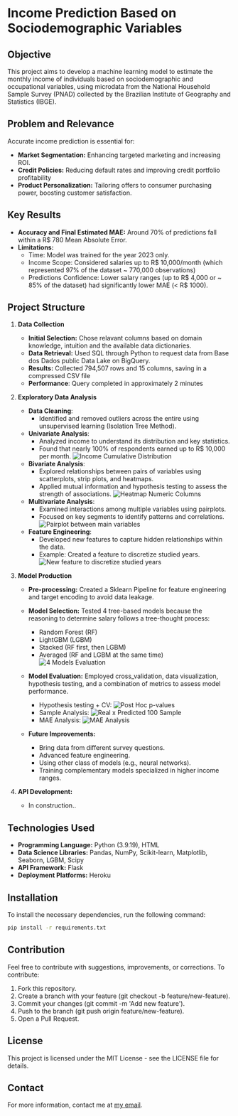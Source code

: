 # Income Prediction Based on Sociodemographic Variables

## Objective

This project aims to develop a machine learning model to estimate the monthly income of individuals based on sociodemographic and occupational variables, using microdata from the National Household Sample Survey (PNAD) collected by the Brazilian Institute of Geography and Statistics (IBGE).

## Problem and Relevance

Accurate income prediction is essential for:

- **Market Segmentation:** Enhancing targeted marketing and increasing ROI.
- **Credit Policies:** Reducing default rates and improving credit portfolio profitability
- **Product Personalization:** Tailoring offers to consumer purchasing power, boosting customer satisfaction.

## Key Results
- **Accuracy and Final Estimated MAE:** Around 70% of predictions fall within a R$ 780 Mean Absolute Error.
- **Limitations:**
   - Time: Model was trained for the year 2023 only.
   - Income Scope: Considered salaries up to R$ 10,000/month (which represented 97% of the dataset ~ 770,000 observations)
   - Predictions Confidence: Lower salary ranges (up to R$ 4,000 or ~ 85% of the dataset) had significantly lower MAE (< R$ 1000). 

## Project Structure

1. **Data Collection**
   - **Initial Selection:** Chose relavant columns based on domain knowledge, intuition and the available data dictionaries. 
   - **Data Retrieval:** Used SQL through Python to request data from Base dos Dados public Data Lake on BigQuery.
   - **Results:** Collected 794,507 rows and 15 columns, saving in a compressed CSV file 
   - **Performance**: Query completed in approximately 2 minutes

2. **Exploratory Data Analysis**
   - **Data Cleaning**: 
      - Identified and removed outliers across the entire using unsupervised learning (Isolation Tree Method).
   - **Univariate Analysis**: 
      - Analyzed income to understand its distribution and key statistics.
      - Found that nearly 100% of respondents earned up to R$ 10,000 per month.
      ![Income Cumulative Distribution](./images/income%20cumulative%20distribution.png)
   - **Bivariate Analysis**: 
      - Explored relationships between pairs of variables using scatterplots, strip plots, and heatmaps.
      - Applied mutual information and hypothesis testing to assess the strength of associations.
      ![Heatmap Numeric Columns](./images/spearman%20corr.png)
   - **Multivariate Analysis**: 
      - Examined interactions among multiple variables using pairplots.
      - Focused on key segments to identify patterns and correlations.
      ![Pairplot between main variables](./images/pairplot.png)
   - **Feature Engineering**: 
      - Developed new features to capture hidden relationships within the data.
      - Example: Created a feature to discretize studied years.
      ![New feature to discretize studied years](./images/discretized%20years%20studied.png)

3. **Model Production**
   - **Pre-processing:** Created a Sklearn Pipeline for feature engineering and target encoding to avoid data leakage.
   - **Model Selection:** Tested 4 tree-based models because the reasoning to determine salary follows a tree-thought process:
      - Random Forest (RF)
      - LightGBM (LGBM)
      - Stacked (RF first, then LGBM)
      - Averaged (RF and LGBM at the same time)
      ![4 Models Evaluation](./images/mae%20per%20fold%20per%20model.png)

   - **Model Evaluation:** Employed cross_validation, data visualization, hypothesis testing, and a combination of metrics to assess model performance.
      - Hypothesis testing + CV:
      ![Post Hoc p-values](./images/post-hoc%20p-values.png)
      - Sample Analysis:
      ![Real x Predicted 100 Sample](./images/real%20x%20predicted.png)
      - MAE Analysis:
      ![MAE Analysis](./images/mae%20x%20cumulative%20%20x%20income%20range.png)

   - **Future Improvements:**
      - Bring data from different survey questions.
      - Advanced feature engineering.
      - Using other class of models (e.g., neural networks).
      - Training complementary models specialized in higher income ranges.

4. **API Development:**
   - In construction..


## Technologies Used

- **Programming Language:** Python (3.9.19), HTML
- **Data Science Libraries:** Pandas, NumPy, Scikit-learn, Matplotlib, Seaborn, LGBM, Scipy
- **API Framework:** Flask
- **Deployment Platforms:** Heroku

## Installation

To install the necessary dependencies, run the following command:
```sh
pip install -r requirements.txt
```

## Contribution
Feel free to contribute with suggestions, improvements, or corrections. To contribute:

1. Fork this repository.
2. Create a branch with your feature (git checkout -b feature/new-feature).
3. Commit your changes (git commit -m 'Add new feature').
4. Push to the branch (git push origin feature/new-feature).
5. Open a Pull Request.

## License
This project is licensed under the MIT License - see the LICENSE file for details.

## Contact
For more information, contact me at [my email](mailto:v.suares.s@hotmail.com).